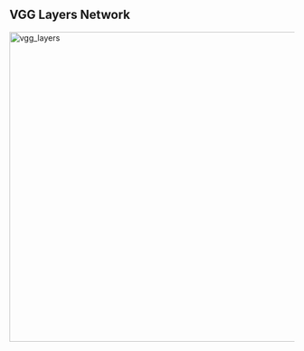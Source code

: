 <h2> VGG Layers Network </h2>

<img width="548" alt="vgg_layers" src="https://user-images.githubusercontent.com/62855301/86983957-27288700-c185-11ea-9add-9950d92568be.png">
